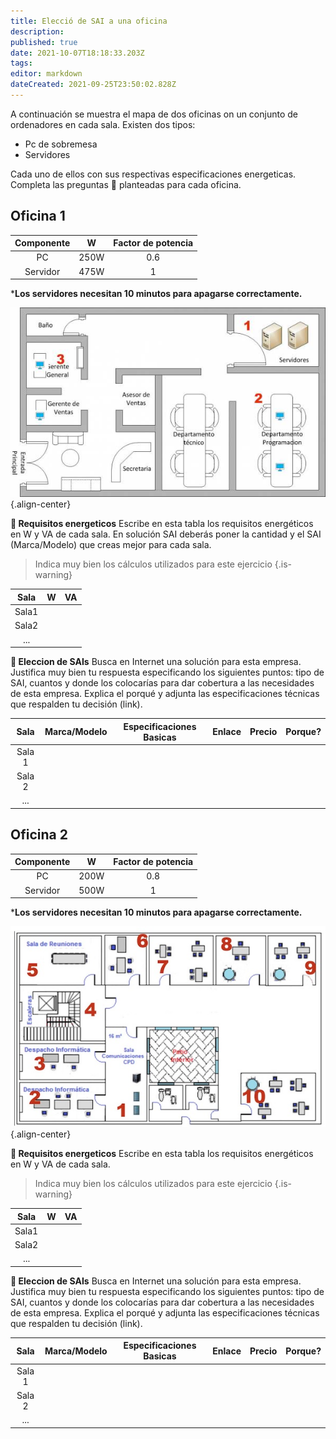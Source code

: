 ```yaml
---
title: Elecció de SAI a una oficina
description: 
published: true
date: 2021-10-07T18:18:33.203Z
tags: 
editor: markdown
dateCreated: 2021-09-25T23:50:02.828Z
---
```


A continuación se muestra el mapa de dos oficinas on un conjunto de ordenadores en cada sala. Existen dos tipos: 
- Pc de sobremesa
- Servidores

Cada uno de ellos con sus respectivas especificaciones energeticas. Completa las preguntas :pencil: planteadas para cada oficina.



## Oficina 1

| Componente  | W | Factor de potencia |
|:---:|:---:|:---:|
| PC | 250W  | 0.6 |
| Servidor  | 475W  | 1 |

***Los servidores necesitan **10 minutos** para apagarse correctamente.**

![plano-oficina_ejercicio.jpeg](/informatica/m6/plano-oficina_ejercicio.jpeg){.align-center}


**:pencil: Requisitos energeticos**
Escribe en esta tabla los requisitos energéticos en W y VA de cada sala. En solución SAI deberás poner la cantidad y el SAI (Marca/Modelo) que creas mejor para cada sala.

> Indica muy bien los cálculos utilizados para este ejercicio
{.is-warning}

| Sala  | W | VA |
|:---:|:---:|:---:|
| Sala1 | | |
| Sala2  |   |  |
| ...  |   |  |

**:pencil: Eleccion de SAIs**
Busca en Internet una solución para esta empresa. Justifica muy bien tu respuesta especificando los siguientes puntos: tipo de SAI, cuantos y donde los colocarías para dar cobertura a las necesidades de esta empresa. Explica el porqué y adjunta las especificaciones técnicas que respalden tu decisión (link). 

| Sala |   Marca/Modelo  | Especificaciones Basicas | Enlace  | Precio  | Porque? |
|:---:|:---:|:---:|:---:|:---:|:---:|
| Sala 1  | |    |    |    ||          
| Sala 2  |   |      |     |  |  |          
| ...  |     |        |   |   |  |          



## Oficina 2
| Componente  | W | Factor de potencia |
|:---:|:---:|:---:|
| PC | 200W  | 0.8 |
| Servidor  | 500W  | 1 |

***Los servidores necesitan **10 minutos** para apagarse correctamente.**


![oficina_sai_02.png](/informatica/m6/oficina_sai_02.png){.align-center}

**:pencil: Requisitos energeticos**
Escribe en esta tabla los requisitos energéticos en W y VA de cada sala. 

> Indica muy bien los cálculos utilizados para este ejercicio
{.is-warning}

| Sala  | W | VA |
|:---:|:---:|:---:|
| Sala1 | | |
| Sala2  |   |  |
| ...  |   |  |

**:pencil: Eleccion de SAIs**
Busca en Internet una solución para esta empresa. Justifica muy bien tu respuesta especificando los siguientes puntos: tipo de SAI, cuantos y donde los colocarías para dar cobertura a las necesidades de esta empresa. Explica el porqué y adjunta las especificaciones técnicas que respalden tu decisión (link). 

| Sala |   Marca/Modelo  | Especificaciones Basicas | Enlace  | Precio  | Porque? |
|:---:|:---:|:---:|:---:|:---:|:---:|
| Sala 1  | |    |    |    ||          
| Sala 2  |   |      |     |  |  |          
| ...  |     |        |   |   |  |          

